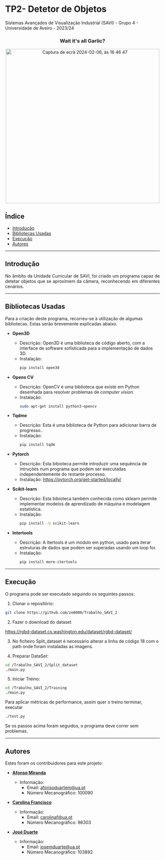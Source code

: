 # TP2- Detetor de Objetos
Sistemas Avançados de Visualização Industrial (SAVI) - Grupo 4 - Universidade de Aveiro - 2023/24


<h3 align="center">Wait it's all Garlic? </h3>

<div align="center">
  <img width="500" alt="Captura de ecrã 2024-02-06, às 16 46 47" src="https://github.com/Ze6000/Trabalho_SAVI_2/assets/148572902/2fd3798c-c4d6-4f92-9f76-e05f619008ee">
</div> 

## Índice

- [Introdução](#introduction)
- [Bibliotecas Usadas](#libraries-used)
- [Execução](#installation)
- [Autores](#authors)

---
## Introdução

<p align="justify"> No âmbito da Unidade Curricular de SAVI, foi criado um programa capaz de detetar objetos que se aproximem da câmera, reconhecendo em diferentes cenários. <br> </p>





---
## Bibliotecas Usadas

Para a criação deste programa, recorreu-se à utilização de algumas bibliotecas. Estas serão brevemente explicadas abaixo.

- **Open3D**
  - Descrição: Open3D é uma biblioteca de código aberto, com a interface de software sofisticada para a implementação de dados 3D. 
  - Instalação:
    ```bash
    pip install open3d 
    ```

- **Opens CV**
  - Descrição: OpenCV é uma biblioteca que existe em Python desenhada para resolver problemas de _computer vision_. 
  - Instalação:
    ```bash
    sudo apt-get install python3-opencv
    ```

- **Tqdme**
  - Descrição: Esta é uma biblioteca de Python para adicionar barra de progresso..
  - Instalação:
    ```bash
    pip install tqdm
    ```

- **Pytorch**
  - Descrição: Esta bibioteca permite introduzir uma sequência de intruções num programa que podem ser executadas independentemente do restante processo.
  - Instalação: https://pytorch.org/get-started/locally/
   
  
- **Scikit-learn**
  - Descrição: Esta bibioteca também conhecida como sklearn permite implementar modelos de aprendizado de máquina e modelagem estatística.
  - Instalação:
    ```bash
    pip install -U scikit-learn
    ```
    
- **Intertools**
  - Descrição: A Itertools é um módulo em python, usado para iterar estruturas de dados que podem ser superadas usando um loop for.
  - Instalação:
    ```bash
    pip install more-itertools
    ```
---
## Execução

O programa pode ser executado seguindo os seguintes passos:

1. Clonar o repositório:
```bash
git clone https://github.com/ze6000/Trabalho_SAVI_2
```
2. Fazer o download do dataset

https://rgbd-dataset.cs.washington.edu/dataset/rgbd-dataset/

3. No ficheiro Split_dataset é necessário alterar a linha de código 18 com o path onde foram instaladas as imagens.
   
4. Preparar DataSet:
```bash
cd /Trabalho_SAVI_2/Split_dataset
./main.py
```  
5. Iniciar Treino: 
```bash
cd /Trabalho_SAVI_2/Training
./main.py
```
Para aplicar métricas de performance, assim quer o treino terminar, executar 
```bash
./test.py
```


Se os passos acima foram seguidos, o programa deve correr sem problemas.

---
## Autores

Estes foram os contribuidores para este projeto:

- **[Afonso Miranda](https://github.com/afonsosmiranda)**
  - Informação:
    - Email: afonsoduartem@ua.pt
    - Número Mecanográfico: 100090

- **[Carolina Francisco ](https://github.com/Carolf27)**
  - Informação:
    - Email: carolinaf@ua.pt
    - Número Mecanográfico: 98303

- **[José Duarte](https://github.com/Ze6000)**
  - Informação:
    - Email: josemduarte@ua.pt
    - Número Mecanográfico: 103892
